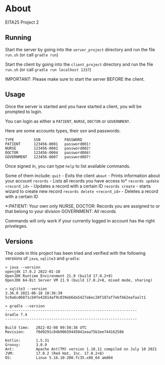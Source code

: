 # About
EITA25 Project 2

## Running
Start the server by going into the `server_project` directory and run the file `run.sh` (or call `gradle run`)

Start the client by going into the `client_project` directory and run the file `run.sh` (or call `gradle run localhost 1337`)

IMPORTANT: Please make sure to start the server BEFORE the client.

## Usage
Once the server is started and you have started a client, you will be prompted to login.

You can login as either a `PATIENT`, `NURSE`, `DOCTOR` or `GOVERNMENT`.

Here are some accounts types, their ssn and passwords:
```
TYPE         SSN           PASSWORD
PATIENT      123456-0001   password001!
NURSE        123456-0002   password002!
DOCTOR       123456-0004   password004!
GOVERNMENT   123456-0007   password007!
```

Once signed in, you can type `help` to list available commands.

Some of them include:
`quit` - Exits the client
`about` - Prints information about your account
`records` - Lists all records you have access to*
`records update <record_id>` - Updates a record with a certain ID
`records create` - starts wizard to create new record
`records delete <record_id>` - Deletes a record with a certain ID

*:PATIENT: Your own only
  NURSE, DOCTOR: Records you are assigned to or that belong to your division
  GOVERNMENT: All records

Commands will only work if your currently logged in account has the right priveleges.

## Versions
The code in this project has been tried and verified with the following versions of `java`, `sqlite3` and `gradle`:
```log
» java --version                                                                          
openjdk 17.0.2 2022-01-18
OpenJDK Runtime Environment 21.9 (build 17.0.2+8)
OpenJDK 64-Bit Server VM 21.9 (build 17.0.2+8, mixed mode, sharing)

» sqlite3 --version                                                                         
3.36.0 2021-06-18 18:36:39 5c9a6c06871cb9fe42814af9c039eb6da5427a6ec28f187af7ebfb62eafaalt1

» gradle --version                                                                         
------------------------------------------------------------
Gradle 7.4
------------------------------------------------------------

Build time:   2022-02-08 09:58:38 UTC
Revision:     f0d9291c04b90b59445041eaa75b2ee744162586

Kotlin:       1.5.31
Groovy:       3.0.9
Ant:          Apache Ant(TM) version 1.10.11 compiled on July 10 2021
JVM:          17.0.2 (Red Hat, Inc. 17.0.2+8)
OS:           Linux 5.16.10-200.fc35.x86_64 amd64
```